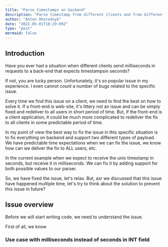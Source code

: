 ```yaml
---
title: "Parse timestamps on backend"
description: "Parse timestamp from different clients and from different developers"
author: "Anton Ohorodnyk"
date: "2022-05-01T18:29:09Z"
type: "post"
mermaid: false
---
```

## Introduction

Have you ever had a situation when different clients send milliseconds in requests to a back-end that expects timestampsin seconds?

If not, you are lucky person. Unfortunately, it's so popular issue in my experience.
I even cannot count a number of bugs related to the specific issue.

Every time we find this issue on a client, we need to find the best on how to solve it.
If a front-end is web-site, it's littery not an issue and can be simply fixed and redeliver to all users in short period of time.
But, if the front-end is a client application, it could be much more complicated to redeliver the fix to all clients in some predictable period of time.

In my point of view the best way to fix the issue in this specific situation is to fix everything on backend and support two different types of payload.
We have predictable time expectations when we can fix the issue, we know how can we deliver the fix to ALL users, etc.

In the current example when we expect to receive the unix timestamp in seconds, but receive it in milliseconds.
We can fix it by adding support for both possible values to our parser.

So, we have fixed the issue, let's relax.
But, asr we discussed that this issue have happened multiple time, let's try to think about the solution to prevent this issue in future?

## Issue overview

Before we will start writing code, we need to understand the issue.

First of all, we know

### Use case with milliseconds instead of seconds in INT field


